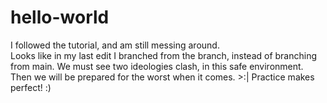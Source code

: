 # hello-world
I followed the tutorial, and am still messing around.  
Looks like in my last edit I branched from the branch, instead of branching from main.
We must see two ideologies clash, in this safe environment.
Then we will be prepared for the worst when it comes. >:|
Practice makes perfect! :)
